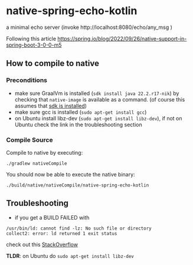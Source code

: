 # native-spring-echo-kotlin

a minimal echo server (invoke http://localhost:8080/echo/any_msg )

Following this article https://spring.io/blog/2022/09/26/native-support-in-spring-boot-3-0-0-m5

## How to compile to native

### Preconditions

- make sure GraalVm is installed (`sdk install java 22.2.r17-nik`) by checking that `native-image` is available as a command. (of course this assumes that [sdk is installed](https://sdkman.io/install))
- make sure gcc is installed (`sudo apt-get install gcc`)
- on Ubuntu install libz-dev (`sudo apt-get install libz-dev`), if not on Ubuntu check the link in the troubleshooting section

### Compile Source
Compile to native by executing:
```
./gradlew nativeCompile
```

You should now be able to execute the native binary:
```
./build/native/nativeCompile/native-spring-echo-kotlin
```

## Troubleshooting

- if you get a BUILD FAILED with
```
/usr/bin/ld: cannot find -lz: No such file or directory
collect2: error: ld returned 1 exit status
```
check out this [StackOverflow](https://stackoverflow.com/questions/3373995/usr-bin-ld-cannot-find-lz)

**TLDR**: on Ubuntu do `sudo apt-get install libz-dev`